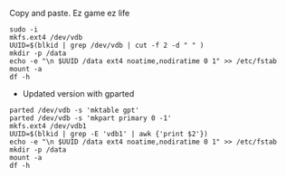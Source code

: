 Copy and paste. Ez game ez life

```
sudo -i
mkfs.ext4 /dev/vdb
UUID=$(blkid | grep /dev/vdb | cut -f 2 -d " " )
mkdir -p /data
echo -e "\n $UUID /data ext4 noatime,nodiratime 0 1" >> /etc/fstab
mount -a
df -h

```


- Updated version with gparted


```
parted /dev/vdb -s 'mktable gpt'
parted /dev/vdb -s 'mkpart primary 0 -1'
mkfs.ext4 /dev/vdb1
UUID=$(blkid | grep -E 'vdb1' | awk {'print $2'})
echo -e "\n $UUID /data ext4 noatime,nodiratime 0 1" >> /etc/fstab
mkdir -p /data
mount -a
df -h
```
